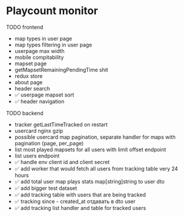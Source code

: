 # Playcount monitor

TODO frontend

* map types in user page
* map types filtering in user page
* userpage max width
* mobile compitability
* mapset page
* getMapsetRemainingPendingTime shit
* redux store
* about page
* header search
* ✅ userpage mapset sort
* ✅ header navigation


TODO backend

* tracker getLastTimeTracked on restart
* usercard nginx gzip 
* possible usercard map pagination, separate handler for maps with pagination (page, per_page)
* list most played mapsets for all users with limit offset endpoint
* list users endpoint
* ✅ handle env client id and client secret
* ✅ add worker that would fetch all users from tracking table very 24 hours
* ✅ add total user map plays stats map[string]string to user dto
* ✅ add bigger test dataset
* ✅ add tracking table with users that are being tracked
* ✅ tracking since - created_at отдавать в dto user
* ✅ add tracking list handler and table for tracked users 
